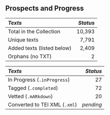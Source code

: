 ## Prospects and Progress

| *Texts* | *Status* |
|:--- | ------:|
| Total in the Collection | 10,393 |
| Unique texts | 7,791 |
| Added texts (listed below) | 2,409 |
| Orphans (no TXT) | 2 |

| *Texts* | *Status* |
|:--- | ------:|
| In Progress (`.inProgress`) | 27 |
| Tagged (`.completed`) | 72 |
| Vetted (`.mARkdown`) | 20 |
| Converted to TEI XML  (`.xml`) | _pending_ |
